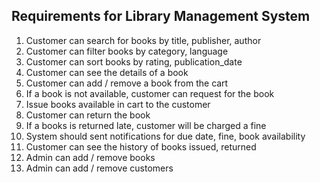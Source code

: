 ## Requirements for Library Management System
1. Customer can search for books by title, publisher, author
2. Customer can filter books by category, language
3. Customer can sort books by rating, publication_date
4. Customer can see the details of a book
5. Customer can add / remove a book from the cart
6. If a book is not available, customer can request for the book
7. Issue books available in cart to the customer
8. Customer can return the book
9. If a books is returned late, customer will be charged a fine
10. System should sent notifications for due date, fine, book availability
11. Customer can see the history of books issued, returned
12. Admin can add / remove books
13. Admin can add / remove customers